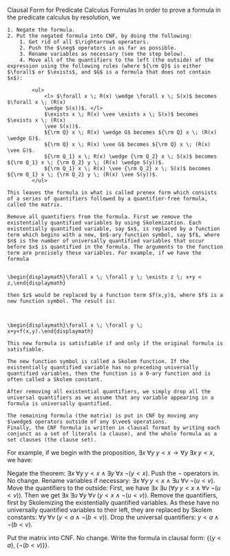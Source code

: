 Clausal Form for Predicate Calculus Formulas
In order to prove a formula in the predicate calculus by resolution, we

	1. Negate the formula.
	2. Put the negated formula into CNF, by doing the following:
		1. Get rid of all $\rightarrow$ operators.
		2. Push the $\neg$ operators in as far as possible.
		3. Rename variables as necessary (see the step below).
		4. Move all of the quantifiers to the left (the outside) of the expression using the following rules (where ${\rm Q}$ is either $\forall$ or $\exists$, and $G$ is a formula that does not contain $x$):

			<ul>
				<l> $\forall x \; R(x) \wedge \forall x \; S(x)$ becomes $\forall x \; (R(x)
				\wedge S(x))$. </l>
				$\exists x \; R(x) \vee \exists x \; S(x)$ becomes $\exists x \; (R(x)
				\vee S(x))$.
				${\rm Q} x \; R(x) \wedge G$ becomes ${\rm Q} x \; (R(x) \wedge G)$.
				${\rm Q} x \; R(x) \vee G$ becomes ${\rm Q} x \; (R(x) \vee G)$.
				${\rm Q_1} x \; R(x) \wedge {\rm Q_2} x \; S(x)$ becomes ${\rm Q_1} x \; {\rm Q_2} y \; (R(x) \wedge S(y))$.
				${\rm Q_1} x \; R(x) \vee {\rm Q_2} x \; S(x)$ becomes ${\rm Q_1} x \; {\rm Q_2} y \; (R(x) \vee S(y))$.
			</ul>
			
	This leaves the formula in what is called prenex form which consists of a series of quantifiers followed by a quantifier-free formula, called the matrix.

	Remove all quantifiers from the formula. First we remove the existentially quantified variables by using Skolemization. Each existentially quantified variable, say $x$, is replaced by a function term which begins with a new, $n$-ary function symbol, say $f$, where $n$ is the number of universally quantified variables that occur before $x$ is quantified in the formula. The arguments to the function term are precisely these variables. For example, if we have the formula


	\begin{displaymath}\forall x \; \forall y \; \exists z \; x+y < z,\end{displaymath}

	then $z$ would be replaced by a function term $f(x,y)$, where $f$ is a new function symbol. The result is:



	\begin{displaymath}\forall x \; \forall y \; x+y<f(x,y).\end{displaymath}

	This new formula is satisfiable if and only if the original formula is satisfiable.

	The new function symbol is called a Skolem function. If the existentially quantified variable has no preceding universally quantified variables, then the function is a 0-ary function and is often called a Skolem constant.

	After removing all existential quantifiers, we simply drop all the universal quantifiers as we assume that any variable appearing in a formula is universally quantified.

	The remaining formula (the matrix) is put in CNF by moving any $\wedge$ operators outside of any $\vee$ operations.
	Finally, the CNF formula is written in clausal format by writing each conjunct as a set of literals (a clause), and the whole formula as a set clauses (the clause set).

</ol>

For example, if we begin with the proposition, $\exists x \; \forall y \; y
< x \rightarrow \forall y \; \exists x \; y < x$, we have:

Negate the theorem: $\exists x \; \forall y \; y
< x \wedge \exists y \; \forall x \; \neg(y < x)$.
Push the $\neg$ operators in. No change.
Rename variables if necessary: $\exists x \; \forall y \; y
< x \wedge \exists u \; \forall v \; \neg(u < v)$.
Move the quantifiers to the outside: First, we have $\exists x \;
\exists u \; (\forall y \; y < x \wedge \forall v \; \neg(u < v))$. Then we get $\exists x \; \exists u \; \forall y \; \forall v \; (y < x \wedge \neg(u < v))$.
Remove the quantifiers, first by Skolemizing the existentially quantified variables. As these have no universally quantified variables to their left, they are replaced by Skolem constants: $\forall y \; \forall v \; (y < a \wedge \neg (b < v))$.
Drop the universal quantifiers: $y < a \wedge \neg (b < v)$.

Put the matrix into CNF. No change.
Write the formula in clausal form: $\{\{y < a\}, \{\neg(b <
v)\}\}$.